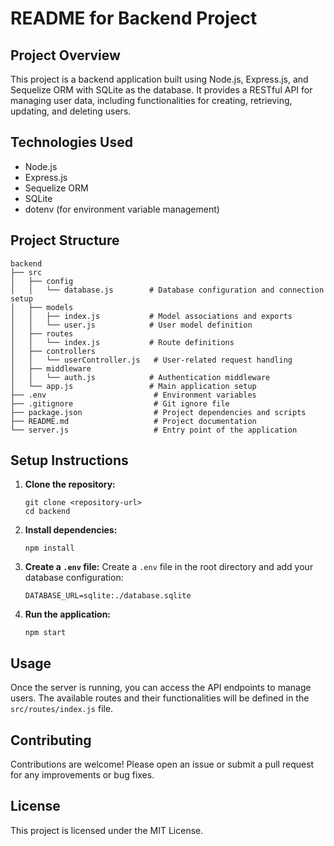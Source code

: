 # README for Backend Project

## Project Overview

This project is a backend application built using Node.js, Express.js, and Sequelize ORM with SQLite as the database. It provides a RESTful API for managing user data, including functionalities for creating, retrieving, updating, and deleting users.

## Technologies Used

- Node.js
- Express.js
- Sequelize ORM
- SQLite
- dotenv (for environment variable management)

## Project Structure

```
backend
├── src
│   ├── config
│   │   └── database.js        # Database configuration and connection setup
│   ├── models
│   │   ├── index.js           # Model associations and exports
│   │   └── user.js            # User model definition
│   ├── routes
│   │   └── index.js           # Route definitions
│   ├── controllers
│   │   └── userController.js   # User-related request handling
│   ├── middleware
│   │   └── auth.js            # Authentication middleware
│   └── app.js                 # Main application setup
├── .env                        # Environment variables
├── .gitignore                  # Git ignore file
├── package.json                # Project dependencies and scripts
├── README.md                   # Project documentation
└── server.js                   # Entry point of the application
```

## Setup Instructions

1. **Clone the repository:**
   ```
   git clone <repository-url>
   cd backend
   ```

2. **Install dependencies:**
   ```
   npm install
   ```

3. **Create a `.env` file:**
   Create a `.env` file in the root directory and add your database configuration:
   ```
   DATABASE_URL=sqlite:./database.sqlite
   ```

4. **Run the application:**
   ```
   npm start
   ```

## Usage

Once the server is running, you can access the API endpoints to manage users. The available routes and their functionalities will be defined in the `src/routes/index.js` file.

## Contributing

Contributions are welcome! Please open an issue or submit a pull request for any improvements or bug fixes.

## License

This project is licensed under the MIT License.
